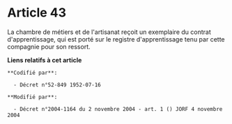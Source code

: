 # Article 43

La chambre de métiers et de l'artisanat reçoit un exemplaire du contrat d'apprentissage, qui est porté sur le registre
d'apprentissage tenu par cette compagnie pour son ressort.

**Liens relatifs à cet article**

	**Codifié par**:

	  - Décret n°52-849 1952-07-16

	**Modifié par**:

	  - Décret n°2004-1164 du 2 novembre 2004 - art. 1 () JORF 4 novembre 2004
